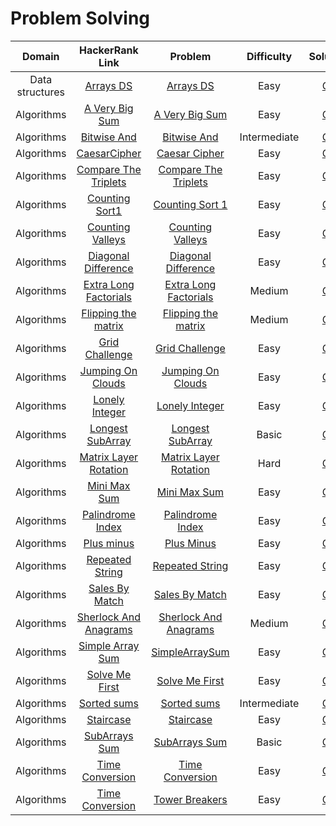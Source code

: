 # Problem Solving

|     Domain      |                                            HackerRank Link                                            |                                 Problem                                  |  Difficulty   |                                 Solution                                  |
|:---------------:|:-----------------------------------------------------------------------------------------------------:|:------------------------------------------------------------------------:|:-------------:|:-------------------------------------------------------------------------:|
| Data structures |                 [Arrays DS](https://www.hackerrank.com/challenges/arrays-ds/problem)                  |             [Arrays DS](./ProblemSolving.Easy.ArraysDs.pdf)              |     Easy      |      [C#](../../src/HackerRankSolutions/ProblemSolving/ArraysDs.cs)       |
|   Algorithms    |            [A Very Big Sum](https://www.hackerrank.com/challenges/a-very-big-sum/problem)             |         [A Very Big Sum](./ProblemSolving.Easy.AVeryBigSum.pdf)          |     Easy      |     [C#](../../src/HackerRankSolutions/ProblemSolving/AVeryBigSum.cs)     |
|   Algorithms    | [Bitwise And](https://www.hackerrank.com/challenges/skills-verification/problem_solving_intermediate) |        [Bitwise And](./ProblemSolving.Intermediate.BitwiseAnd.md)        | Intermediate  |     [C#](../../src/HackerRankSolutions/ProblemSolving/BitwiseAnd.cs)      |
|   Algorithms    |              [CaesarCipher](https://www.hackerrank.com/challenges/caesar-cipher/problem)              |         [Caesar Cipher](./ProblemSolving.Easy.CaesarCipher.pdf)          |     Easy      |    [C#](../../src/HackerRankSolutions/ProblemSolving/CaesarCipher.cs)     |
|   Algorithms    |      [Compare The Triplets](https://www.hackerrank.com/challenges/compare-the-triplets/problem)       |   [Compare The Triplets](./ProblemSolving.Easy.CompareTheTriplets.pdf)   |     Easy      | [C#](../../src/HackerRankSolutions/ProblemSolving/CompareTheTriplets.cs)  |
|   Algorithms    |             [Counting Sort1](https://www.hackerrank.com/challenges/countingsort1/problem)             |        [Counting Sort 1](./ProblemSolving.Easy.CountingSort1.pdf)        |     Easy      |    [C#](../../src/HackerRankSolutions/ProblemSolving/CountingSort.cs)     |
|   Algorithms    |          [Counting Valleys](https://www.hackerrank.com/challenges/counting-valleys/problem)           |      [Counting Valleys](./ProblemSolving.Easy.CountingValleys.pdf)       |     Easy      |   [C#](../../src/HackerRankSolutions/ProblemSolving/CountingValleys.cs)   |
|   Algorithms    |       [Diagonal Difference](https://www.hackerrank.com/challenges/diagonal-difference/problem)        |   [Diagonal Difference](./ProblemSolving.Easy.DiagonalDifference.pdf)    |     Easy      | [C#](../../src/HackerRankSolutions/ProblemSolving/DiagonalDifference.cs)  |
|   Algorithms    |     [Extra Long Factorials](https://www.hackerrank.com/challenges/extra-long-factorials/problem)      | [Extra Long Factorials](./ProblemSolving.Medium.ExtraLongFactorials.pdf) |    Medium     | [C#](../../src/HackerRankSolutions/ProblemSolving/ExtraLongFactorials.cs) |
|   Algorithms    |       [Flipping the matrix](https://www.hackerrank.com/challenges/flipping-the-matrix/problem)        |   [Flipping the matrix](./ProblemSolving.Medium.FlippingTheMatrix.pdf)   |    Medium     |   [C#](../../src/HackerRankSolutions/ProblemSolving/FlippingMatrix.cs)    |
|   Algorithms    |            [Grid Challenge](https://www.hackerrank.com/challenges/grid-challenge/problem)             |        [Grid Challenge](./ProblemSolving.Easy.GridChallenge.pdf)         |     Easy      |    [C#](../../src/HackerRankSolutions/ProblemSolving/GridChallenge.cs)    |
|   Algorithms    |         [Jumping On Clouds](https://www.hackerrank.com/challenges/jumping-on-clouds/problem)          |      [Jumping On Clouds](./ProblemSolving.Easy.JumpingOnClouds.pdf)      |     Easy      |   [C#](../../src/HackerRankSolutions/ProblemSolving/JumpingOnClouds.cs)   |
|   Algorithms    |            [Lonely Integer](https://www.hackerrank.com/challenges/lonely-integer/problem)             |        [Lonely Integer](./ProblemSolving.Easy.LonelyInteger.pdf)         |     Easy      |    [C#](../../src/HackerRankSolutions/ProblemSolving/LonelyInteger.cs)    |
|   Algorithms    |       [Longest SubArray](https://www.hackerrank.com/skills-verification/problem_solving_basic)        |      [Longest SubArray](./ProblemSolving.Basic.LongestSubArray.md)       |     Basic     |   [C#](../../src/HackerRankSolutions/ProblemSolving/LongestSubArray.cs)   |
|   Algorithms    |      [Matrix Layer Rotation](https://www.hackerrank.com/challenges/matrix-rotation-algo/problem)      |  [Matrix Layer Rotation](./ProblemSolving.Hard.MatrixLayerRotation.pdf)  |     Hard      | [C#](../../src/HackerRankSolutions/ProblemSolving/MatrixLayerRotation.cs) |
|   Algorithms    |              [Mini Max Sum](https://www.hackerrank.com/challenges/mini-max-sum/problem)               |           [Mini Max Sum](./ProblemSolving.Easy.MiniMaxSum.pdf)           |     Easy      |     [C#](../../src/HackerRankSolutions/ProblemSolving/MiniMaxSum.cs)      |
|   Algorithms    |          [Palindrome Index](https://www.hackerrank.com/challenges/palindrome-index/problem)           |      [Palindrome Index](./ProblemSolving.Easy.PalindromeIndex.pdf)       |     Easy      |   [C#](../../src/HackerRankSolutions/ProblemSolving/PalindromeIndex.cs)   |
|   Algorithms    |                [Plus minus](https://www.hackerrank.com/challenges/plus-minus/problem)                 |            [Plus Minus](./ProblemSolving.Easy.PlusMinus.pdf)             |     Easy      |      [C#](../../src/HackerRankSolutions/ProblemSolving/PlusMinus.cs)      |
|   Algorithms    |           [Repeated String](https://www.hackerrank.com/challenges/repeated-string/problem)            |       [Repeated String](./ProblemSolving.Easy.RepeatedString.pdf)        |     Easy      |   [C#](../../src/HackerRankSolutions/ProblemSolving/RepeatedString.cs)    |
|   Algorithms    |            [Sales By Match](https://www.hackerrank.com/challenges/sales-by-match/problem)             |         [Sales By Match](./ProblemSolving.Easy.SalesByMatch.pdf)         |     Easy      |    [C#](../../src/HackerRankSolutions/ProblemSolving/SalesByMatch.cs)     |
|   Algorithms    |         [Sherlock And Anagrams](https://www.hackerrank.com/challenges/solve-me-first/problem)         | [Sherlock And Anagrams](./ProblemSolving.Medium.SherlockAndAnagrams.pdf) |    Medium     | [C#](../../src/HackerRankSolutions/ProblemSolving/SherlockAndAnagrams.cs) |
|   Algorithms    |          [Simple Array Sum](https://www.hackerrank.com/challenges/simple-array-sum/problem)           |        [SimpleArraySum](./ProblemSolving.Easy.SimpleArraySum.pdf)        |     Easy      |   [C#](../../src/HackerRankSolutions/ProblemSolving/SimpleArraySum.cs)    |
|   Algorithms    |            [Solve Me First](https://www.hackerrank.com/challenges/solve-me-first/problem)             |         [Solve Me First](./ProblemSolving.Easy.SolveMeFirst.pdf)         |     Easy      |    [C#](../../src/HackerRankSolutions/ProblemSolving/SolveMeFirst.cs)     |
|   Algorithms    |      [Sorted sums](https://www.hackerrank.com/skills-verification/problem_solving_intermediate)       |        [Sorted sums](./ProblemSolving.Intermediate.SortedSums.md)        | Intermediate  |     [C#](../../src/HackerRankSolutions/ProblemSolving/SortedSums.cs)      |
|   Algorithms    |                 [Staircase](https://www.hackerrank.com/challenges/staircase/problem)                  |             [Staircase](./ProblemSolving.Easy.Staircase.pdf)             |     Easy      |      [C#](../../src/HackerRankSolutions/ProblemSolving/StairCase.cs)      |
|   Algorithms    |         [SubArrays Sum](https://www.hackerrank.com/skills-verification/problem_solving_basic)         |         [SubArrays Sum](./ProblemSolving.Basic.SubArraysSum.md)          |     Basic     |    [C#](../../src/HackerRankSolutions/ProblemSolving/SubArraysSum.cs)     |
|   Algorithms    |           [Time Conversion](https://www.hackerrank.com/challenges/time-conversion/problem)            |       [Time Conversion](./ProblemSolving.Easy.TimeConversion.pdf)        |     Easy      |   [C#](../../src/HackerRankSolutions/ProblemSolving/TimeConversion.cs)    |
|   Algorithms    |            [Time Conversion](https://www.hackerrank.com/challenges/time-breakers/problem)             |        [Tower Breakers](./ProblemSolving.Easy.TowerBreakers.pdf)         |     Easy      |    [C#](../../src/HackerRankSolutions/ProblemSolving/TowerBreakers.cs)    |